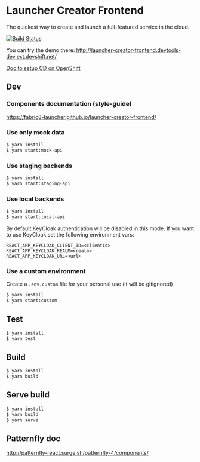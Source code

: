 
# Launcher Creator Frontend

The quickest way to create and launch a full-featured service in the cloud.

[![Build Status](https://semaphoreci.com/api/v1/fabric8-launcher/launcher-creator-frontend/branches/master/badge.svg)](https://semaphoreci.com/fabric8-launcher/launcher-creator-frontend)

You can try the demo there: http://launcher-creator-frontend.devtools-dev.ext.devshift.net/

[Doc to setup CD on OpenShift ](./openshift-setup.md)


## Dev

### Components documentation (style-guide)
https://fabric8-launcher.github.io/launcher-creator-frontend/

### Use only mock data
```bash
$ yarn install
$ yarn start:mock-api
```

### Use staging backends
```bash
$ yarn install
$ yarn start:staging-api
```

### Use local backends
```bash
$ yarn install
$ yarn start:local-api
```

By default KeyCloak authentication will be disabled in this mode. If you want to use KeyCloak set the following environment vars:
```
REACT_APP_KEYCLOAK_CLIENT_ID=<clientId>
REACT_APP_KEYCLOAK_REALM=<realm>
REACT_APP_KEYCLOAK_URL=<url>
```

### Use a custom environment

Create a `.env.custom` file for your personal use (it will be gitignored)
```bash
$ yarn install
$ yarn start:custom
```

## Test

```bash
$ yarn install
$ yarn test
```

## Build

```bash
$ yarn install
$ yarn build
```

## Serve build

```bash
$ yarn install
$ yarn build
$ yarn serve
```

## Patternfly doc
http://patternfly-react.surge.sh/patternfly-4/components/



